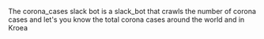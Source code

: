 The corona_cases slack bot is a slack_bot that crawls the number of corona cases and let's you know the total corona cases around the world and in Kroea
